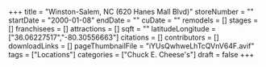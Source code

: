 +++
title = "Winston-Salem, NC (620 Hanes Mall Blvd)"
storeNumber = ""
startDate = "2000-01-08"
endDate = ""
cuDate = ""
remodels = []
stages = []
franchisees = []
attractions = []
sqft = ""
latitudeLongitude = ["36.06227517","-80.30556663"]
citations = []
contributors = []
downloadLinks = []
pageThumbnailFile = "iYUsQwhweLhTcQVnV64F.avif"
tags = ["Locations"]
categories = ["Chuck E. Cheese's"]
draft = false
+++
